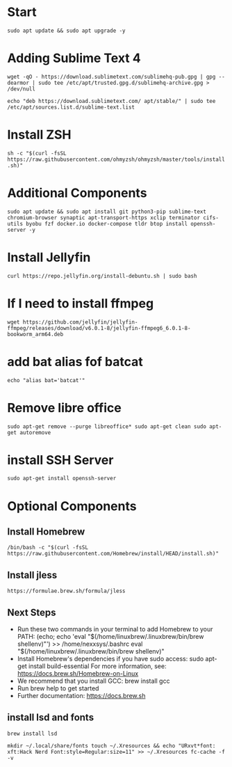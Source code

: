 # Start
`sudo apt update && sudo apt upgrade -y`

# Adding Sublime Text 4
`wget -qO - https://download.sublimetext.com/sublimehq-pub.gpg | gpg --dearmor | sudo tee /etc/apt/trusted.gpg.d/sublimehq-archive.gpg > /dev/null`

`echo "deb https://download.sublimetext.com/ apt/stable/" | sudo tee /etc/apt/sources.list.d/sublime-text.list`

# Install ZSH
`sh -c "$(curl -fsSL https://raw.githubusercontent.com/ohmyzsh/ohmyzsh/master/tools/install.sh)"`

# Additional Components
`sudo apt update && sudo apt install git python3-pip sublime-text chromium-browser synaptic apt-transport-https xclip terminator cifs-utils byobu fzf docker.io docker-compose tldr btop install openssh-server -y`

# Install Jellyfin
`curl https://repo.jellyfin.org/install-debuntu.sh | sudo bash`

# If I need to install ffmpeg
`wget https://github.com/jellyfin/jellyfin-ffmpeg/releases/download/v6.0.1-8/jellyfin-ffmpeg6_6.0.1-8-bookworm_arm64.deb`

# add bat alias fof batcat
`echo "alias bat='batcat'"`

# Remove libre office
`sudo apt-get remove --purge libreoffice*
sudo apt-get clean
sudo apt-get autoremove`

# install SSH Server
`sudo apt-get install openssh-server`

# Optional Components
## Install Homebrew 
`/bin/bash -c "$(curl -fsSL https://raw.githubusercontent.com/Homebrew/install/HEAD/install.sh)"`

## Install jless
`https://formulae.brew.sh/formula/jless`

## Next Steps
- Run these two commands in your terminal to add Homebrew to your PATH:
    (echo; echo 'eval "$(/home/linuxbrew/.linuxbrew/bin/brew shellenv)"') >> /home/nexxsys/.bashrc
    eval "$(/home/linuxbrew/.linuxbrew/bin/brew shellenv)"
- Install Homebrew's dependencies if you have sudo access:
    sudo apt-get install build-essential
  For more information, see:
    https://docs.brew.sh/Homebrew-on-Linux
- We recommend that you install GCC:
    brew install gcc
- Run brew help to get started
- Further documentation:
    https://docs.brew.sh

## install lsd and fonts
`brew install lsd`

`mkdir ~/.local/share/fonts
touch ~/.Xresources && echo "URxvt*font:    xft:Hack Nerd Font:style=Regular:size=11" >> ~/.Xresources
fc-cache -f -v`
